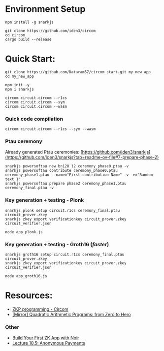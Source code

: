 

# Environment Setup

```
npm install -g snarkjs

git clone https://github.com/iden3/circom
cd circom
cargo build --release
```

# Quick Start:


```
git clone https://github.com/Dataram57/circom_start.git my_new_app
cd my_new_app

npm init -y
npm i snarkjs

circom circuit.circom --r1cs
circom circuit.circom --sym
circom circuit.circom --wasm
```

### Quick code compilation
```
circom circuit.circom --r1cs --sym --wasm
```

### Ptau ceremony
Already generated Ptau ceremonies: [https://github.com/iden3/snarkjs](https://github.com/iden3/snarkjs?tab=readme-ov-file#7-prepare-phase-2)

```
snarkjs powersoftau new bn128 12 ceremony_phase0.ptau -v 
snarkjs powersoftau contribute ceremony_phase0.ptau ceremony_phase1.ptau --name="First contribution Name" -v -e="Random text 1"
snarkjs powersoftau prepare phase2 ceremony_phase1.ptau ceremony_final.ptau -v
```

### Key generation + testing - Plonk
```
snarkjs plonk setup circuit.r1cs ceremony_final.ptau circuit_prover.zkey
snarkjs zkey export verificationkey circuit_prover.zkey circuit_verifier.json

node app_plonk.js
```

### Key generation + testing - Groth16 (*faster*)
```
snarkjs groth16 setup circuit.r1cs ceremony_final.ptau circuit_prover.zkey
snarkjs zkey export verificationkey circuit_prover.zkey circuit_verifier.json

node app_groth16.js
```

# Resources:

- [ZKP programming - Circom](https://www.youtube.com/watch?v=fHbJdNFOpzE&list=PLfDAFuuOdPbX3xRi2eiF9zsukcjrbNLRp&index=1)
- [[Mirror] Quadratic Arithmetic Programs: from Zero to Hero](https://vitalik.eth.limo/general/2016/12/10/qap.html)

### Other

- [Build Your First ZK App with Noir](https://youtu.be/06INZUM5Ca8)
- [Lecture 10.5: Anonymous Payments](https://youtu.be/Z0s4W3UBxM8)